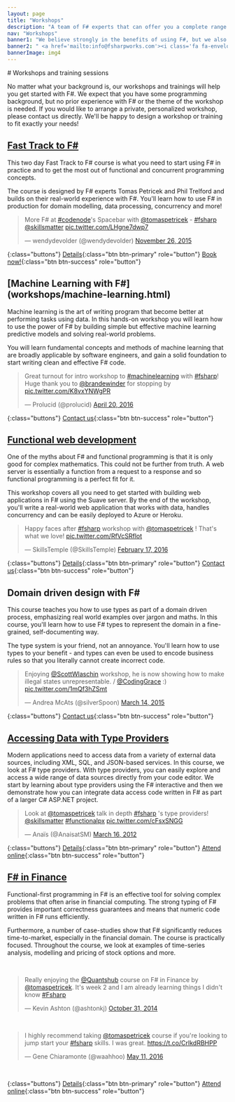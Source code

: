 ```yaml
---
layout: page
title: "Workshops"
description: "A team of F# experts that can offer you a complete range of services including F# training, consulting, and functional-first development."
nav: "Workshops"
banner1: "We believe strongly in the benefits of using F#, but we also understand the issues and challenges around adding F# into your software development process.  Thats's why we offer training, support and other services to make your use of F# as painless as possible."
banner2: " <a href='mailto:info@fsharpworks.com'><i class='fa fa-envelope'></i> On-site custom trainings?</a> "
bannerImage: img4
---
```


<div class="row" markdown="1">
<div class="col-md-12" markdown="1">
# Workshops and training sessions

No matter what your background is, our workshops and trainings will help you get started with F#.
We expect that you have some programming background, but no prior experience with F# or the
theme of the workshop is needed.
If you would like to arrange a private, personalized workshop, please contact us directly.
We'll be happy to design a workshop or training to fit exactly your needs!


</div> <!-- END # Col -->
</div> <!-- END # Row -->

<div class="row courses" markdown="1">
<div class="col-sm-6"  markdown="1">

## [Fast Track to F#](workshops/fast-track.html)

This two day Fast Track to F# course is what you need to start using F# in practice and to get
the most out of functional and concurrent programming concepts.

The course is designed by F# experts Tomas Petricek and Phil Trelford and
builds on their real-world experience with F#. You'll learn how to use F# in production for
domain modelling, data processing, concurrency and more!


<div class="tweet">
  <blockquote class="twitter-tweet" data-lang="en"><p lang="en" dir="ltr">More F# at <a href="https://twitter.com/hashtag/codenode?src=hash">#codenode</a>&#39;s Spacebar with <a href="https://twitter.com/tomaspetricek">@tomaspetricek</a> - <a href="https://twitter.com/hashtag/fsharp?src=hash">#fsharp</a> <a href="https://twitter.com/skillsmatter">@skillsmatter</a> <a href="https://t.co/LHgne7dwp7">pic.twitter.com/LHgne7dwp7</a></p>&mdash; wendydevolder (@wendydevolder) <a href="https://twitter.com/wendydevolder/status/669970769267564544">November 26, 2015</a></blockquote>
</div>                

{:class="buttons"}
[Details](workshops/fast-track.html){:class="btn btn-primary" role="button"}
[Book now!](http://skillsmatter.com/course/scala/tomas-petricek-phil-trelford-fast-track-to-fsharp/ps-6679){:class="btn btn-success" role="button"}

</div> <!-- END # Col -->
<div class="col-sm-6"  markdown="1">

## [Machine Learning with F#] (workshops/machine-learning.html)

Machine learning is the art of writing program that become better at performing tasks using data.
In this hands-on workshop you will learn how to use the power of F# by building simple but effective
machine learning predictive models and solving real-world problems.

You will learn
fundamental concepts and methods of machine learning that are broadly applicable by software engineers,
and gain a solid foundation to start writing clean and effective F# code.


<div class="tweet">
<blockquote class="twitter-tweet" data-lang="en"><p lang="en" dir="ltr">Great turnout for intro workshop to <a href="https://twitter.com/hashtag/machinelearning?src=hash">#machinelearning</a> with <a href="https://twitter.com/hashtag/fsharp?src=hash">#fsharp</a>! Huge thank you to <a href="https://twitter.com/brandewinder">@brandewinder</a> for stopping by <a href="https://t.co/K8vxYNWgPR">pic.twitter.com/K8vxYNWgPR</a></p>&mdash; Prolucid (@prolucid) <a href="https://twitter.com/prolucid/status/722585636423610368">April 20, 2016</a></blockquote>
</div>

{:class="buttons"}
[Contact us](mailto:info@fsharpworks.com){:class="btn btn-success" role="button"}

</div> <!-- END # Col -->
</div> <!-- END # Row -->

<div class="row courses" markdown="1">
<div class="col-sm-6"  markdown="1">

## [Functional web development](workshops/web.html) 

              
One of the myths about F# and functional programming is that it is only good for complex mathematics.
This could not be further from truth. A web server is essentially a function from a request to a response
and so functional programming is a perfect fit for it.

This workshop covers all you need to get started with building web applications in F# using the
Suave server. By the end of the workshop, you'll write a real-world web application that works with data,
handles concurrency and can be easily deployed to Azure or Heroku.                

<div class="tweet">
<blockquote class="twitter-tweet" data-lang="en"><p lang="en" dir="ltr">Happy faces after <a href="https://twitter.com/hashtag/fsharp?src=hash">#fsharp</a> workshop with <a href="https://twitter.com/tomaspetricek">@tomaspetricek</a> ! That&#39;s what we love! <a href="https://t.co/RfVcSRflot">pic.twitter.com/RfVcSRflot</a></p>&mdash; SkillsTemple (@SkillsTemple) <a href="https://twitter.com/SkillsTemple/status/700048741970092032">February 17, 2016</a></blockquote>
</div>

{:class="buttons"}
[Details](workshops/web.html){:class="btn btn-primary" role="button"}
[Contact us](mailto:info@fsharpworks.com){:class="btn btn-success" role="button"}

</div> <!-- END # Col -->
<div class="col-sm-6"  markdown="1">

## Domain driven design with F# ##

This course teaches you how to use types as part of a domain driven process, emphasizing
real world examples over jargon and maths. In this course, you'll learn how to use F# types
to represent the domain in a fine-grained, self-documenting way.

The type system is your friend, not an annoyance. You'll learn how to use
types to your benefit - and types can even be used to encode business rules so that you literally
cannot create incorrect code.


<div class="tweet">
<blockquote class="twitter-tweet" data-lang="en"><p lang="en" dir="ltr">Enjoying <a href="https://twitter.com/ScottWlaschin">@ScottWlaschin</a> workshop, he is now showing how to make illegal states unrepresentable. / <a href="https://twitter.com/CodingGrace">@CodingGrace</a> :) <a href="http://t.co/1mQf3hZSmt">pic.twitter.com/1mQf3hZSmt</a></p>&mdash; Andrea McAts (@silverSpoon) <a href="https://twitter.com/silverSpoon/status/576769185172361216">March 14, 2015</a></blockquote>
</div>

{:class="buttons"}
[Contact us](mailto:info@fsharpworks.com){:class="btn btn-success" role="button"}

</div> <!-- END # Col -->
</div> <!-- END # Row -->

<div class="row courses" markdown="1">
<div class="col-sm-6"  markdown="1">

## [Accessing Data with Type Providers](workshops/type-providers.html)

Modern applications need to access data from a variety of external data sources, including
XML, SQL, and JSON-based services. In this course, we look at F# type providers. With type
providers, you can easily explore and access a wide range of data sources directly from your code editor.
We start by learning about type providers using the F# interactive and then we demonstrate how you can
integrate data access code written in F# as part of a larger C# ASP.NET project.


<div class="tweet">
  <blockquote class="twitter-tweet" data-lang="en"><p lang="en" dir="ltr">Look at <a href="https://twitter.com/tomaspetricek">@tomaspetricek</a> talk in depth <a href="https://twitter.com/hashtag/fsharp?src=hash">#fsharp</a> &#39;s type providers! <a href="https://twitter.com/skillsmatter">@skillsmatter</a> <a href="https://twitter.com/hashtag/functionalpx?src=hash">#functionalpx</a> <a href="http://t.co/cFsxSNGG">pic.twitter.com/cFsxSNGG</a></p>&mdash; Anaïs (@AnaisatSM) <a href="https://twitter.com/AnaisatSM/status/180676588629803008">March 16, 2012</a></blockquote>
</div>

{:class="buttons"}
[Details](workshops/type-providers.html){:class="btn btn-primary" role="button"}
[Attend online](https://www.pluralsight.com/courses/accessing-data-fsharp-type-providers){:class="btn btn-success" role="button"}

</div> <!-- END # Col -->
<div class="col-sm-6"  markdown="1">

## [F# in Finance](workshops/finance.html)

Functional-first programming in F# is an effective tool for solving complex problems that often arise in financial computing. The strong typing of F# provides important correctness guarantees and means that numeric code written in F# runs efficiently.</p><p>Furthermore, a number of case-studies show that F# significantly reduces time-to-market, especially in the financial domain.
The course is practically focused. Throughout the course, we look at examples of time-series analysis, modelling and pricing of stock options and more.


<div class="tweet">
<br />
<blockquote class="twitter-tweet" data-lang="en"><p lang="en" dir="ltr">Really enjoying the <a href="https://twitter.com/QuantsHub">@Quantshub</a> course on F# in Finance by <a href="https://twitter.com/tomaspetricek">@tomaspetricek</a>. It&#39;s week 2 and I am already learning things I didn&#39;t know <a href="https://twitter.com/hashtag/Fsharp?src=hash">#Fsharp</a></p>&mdash; Kevin Ashton (@ashtonkj) <a href="https://twitter.com/ashtonkj/status/528055316295192578">October 31, 2014</a></blockquote>
<br />
<blockquote class="twitter-tweet" data-lang="en"><p lang="en" dir="ltr">I highly recommend taking  <a href="https://twitter.com/tomaspetricek">@tomaspetricek</a> course if you&#39;re looking to jump start your <a href="https://twitter.com/hashtag/fsharp?src=hash">#fsharp</a> skills. I was great. <a href="https://t.co/CrIkdRBHPP">https://t.co/CrIkdRBHPP</a></p>&mdash; Gene Chiaramonte (@waahhoo) <a href="https://twitter.com/waahhoo/status/730361285473243141">May 11, 2016</a></blockquote>
<br />
</div>

{:class="buttons"}
[Details](workshops/finance.html){:class="btn btn-primary" role="button"}
[Attend online](http://quantshub.com/content/f-and-functional-programming-finance-tomas-petricek){:class="btn btn-success" role="button"}

</div> <!-- END # Col -->
</div> <!-- END # Row -->

        
  